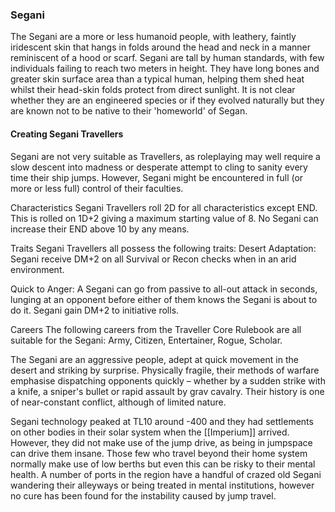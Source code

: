 ### Segani

The Segani are a more or less humanoid people, with leathery, faintly iridescent skin that hangs in folds around the head and neck in a manner reminiscent of a hood or scarf. Segani are tall by human standards, with few individuals failing to reach two meters in height.  They have long bones and greater skin surface area than a typical human, helping them shed heat whilst their head-skin folds protect from direct sunlight. It is not clear whether they are an engineered species or if they evolved naturally but they are known not to be native to their 'homeworld' of Segan.

#### Creating Segani Travellers
Segani are not very suitable as Travellers, as roleplaying may well require a slow descent into madness or desperate attempt to cling to sanity every time their ship jumps. However, Segani might be encountered in full (or more or less full) control of their faculties.

Characteristics Segani Travellers roll 2D for all characteristics except END. This is rolled on 1D+2 giving a maximum starting value of 8. No Segani can increase their END above 10 by any means.

Traits Segani Travellers all possess the following traits:
Desert Adaptation: Segani receive DM+2 on all Survival or Recon checks when in an arid environment.

Quick to Anger: A Segani can go from passive to all-out attack in seconds, lunging at an opponent before either of them knows the Segani is about to do it. Segani gain DM+2 to initiative rolls.

Careers The following careers from the Traveller Core Rulebook are all suitable for the Segani: Army, Citizen, Entertainer, Rogue, Scholar.

The Segani are an aggressive people, adept at quick movement in the desert and striking by surprise.
Physically fragile, their methods of warfare emphasise dispatching opponents quickly – whether by a sudden strike with a knife, a sniper's bullet or rapid assault by grav cavalry. Their history is one of near-constant conflict, although of limited nature.

Segani technology peaked at TL10 around -400 and they had settlements on other bodies in their solar system when the [[Imperium]] arrived. However, they did not make use of the jump drive, as being in jumpspace can drive them insane. Those few who travel beyond their home system normally make use of low berths but even this can be risky to their mental health. A number of ports in the region have a handful of crazed old Segani wandering their alleyways or being treated in mental institutions, however no cure has been found for the instability caused by jump travel.